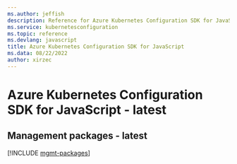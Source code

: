 ```yaml
---
ms.author: jeffish
description: Reference for Azure Kubernetes Configuration SDK for JavaScript
ms.service: kubernetesconfiguration
ms.topic: reference
ms.devlang: javascript
title: Azure Kubernetes Configuration SDK for JavaScript
ms.data: 08/22/2022
author: xirzec
---
```

# Azure Kubernetes Configuration SDK for JavaScript - latest

## Management packages - latest
[!INCLUDE [mgmt-packages](kubernetes-configuration-mgmt-index.md)]
